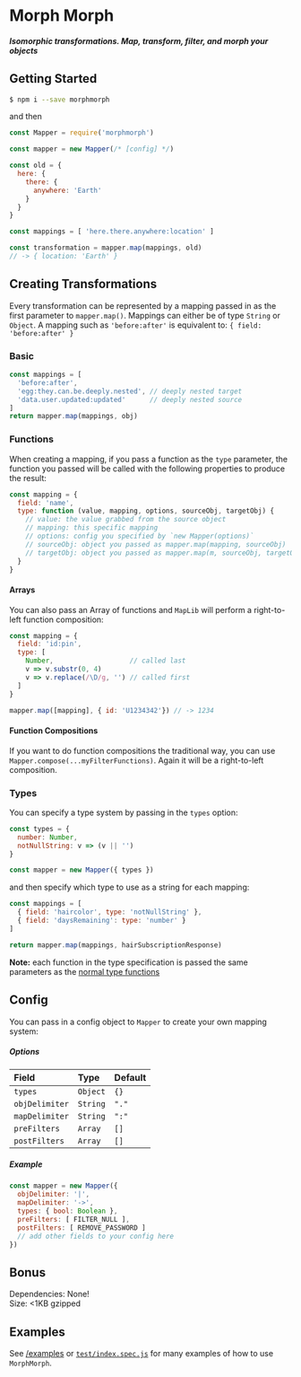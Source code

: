 # Morph Morph
##### Isomorphic transformations. Map, transform, filter, and morph your objects

## Getting Started
```bash
$ npm i --save morphmorph
```
and then
```javascript
const Mapper = require('morphmorph')

const mapper = new Mapper(/* [config] */)

const old = {
  here: {
    there: {
      anywhere: 'Earth'
    }
  }
}

const mappings = [ 'here.there.anywhere:location' ]

const transformation = mapper.map(mappings, old)
// -> { location: 'Earth' }
```

## Creating Transformations
Every transformation can be represented by a mapping passed in as the first parameter
to `mapper.map()`. Mappings can either be of type `String` or `Object`. A mapping such as `'before:after'`
is equivalent to: `{ field: 'before:after' }`

### Basic
```javascript
const mappings = [
  'before:after',
  'egg:they.can.be.deeply.nested', // deeply nested target
  'data.user.updated:updated'      // deeply nested source
]
return mapper.map(mappings, obj)
```

### Functions
When creating a mapping, if you pass a function as the `type` parameter,
the function you passed will be called with the following properties to produce
the result:

```javascript
const mapping = {
  field: 'name',
  type: function (value, mapping, options, sourceObj, targetObj) {
    // value: the value grabbed from the source object
    // mapping: this specific mapping
    // options: config you specified by `new Mapper(options)`
    // sourceObj: object you passed as mapper.map(mapping, sourceObj)
    // targetObj: object you passed as mapper.map(m, sourceObj, targetObj). Default to `{}`
  }
}
```

#### Arrays
You can also pass an Array of functions and `MapLib` will perform a right-to-left
function composition:
```javascript
const mapping = {
  field: 'id:pin',
  type: [
    Number,                   // called last
    v => v.substr(0, 4)
    v => v.replace(/\D/g, '') // called first
  ]
}

mapper.map([mapping], { id: 'U1234342'}) // -> 1234
```

#### Function Compositions
If you want to do function compositions the traditional way, you can use `Mapper.compose(...myFilterFunctions)`. Again it will be a right-to-left composition.

### Types
You can specify a type system by passing in the `types` option:
```javascript
const types = {
  number: Number,
  notNullString: v => (v || '')
}

const mapper = new Mapper({ types })
```

and then specify which type to use as a string for each mapping:
```javascript
const mappings = [
  { field: 'haircolor', type: 'notNullString' },
  { field: 'daysRemaining': type: 'number' }
]

return mapper.map(mappings, hairSubscriptionResponse)
```

**Note:** each function in the type specification is passed the same parameters as
the [normal type functions](#functions)

## Config
You can pass in a config object to `Mapper` to create your own mapping system:
##### Options

| Field          | Type           | Default        |
| :------------- | :------------- | :------------- |
| `types`        | `Object`       | `{}`           |
| `objDelimiter` | `String`       | `"."`          |
| `mapDelimiter` | `String`       | `":"`          |
| `preFilters`   | `Array`        | `[]`           |
| `postFilters`  | `Array`        | `[]`           |

##### Example
```javascript
const mapper = new Mapper({
  objDelimiter: '|',
  mapDelimiter: '->',
  types: { bool: Boolean },
  preFilters: [ FILTER_NULL ],
  postFilters: [ REMOVE_PASSWORD ]
  // add other fields to your config here
})
```

## Bonus
Dependencies: None!<br>
Size: <1KB gzipped

## Examples
See [/examples](https://github.com/mfix22/morphmorph/tree/master/examples) or [`test/index.spec.js`](https://github.com/mfix22/morphmorph/tree/master/test/index.spec.js) for many examples of how to use `MorphMorph`.
